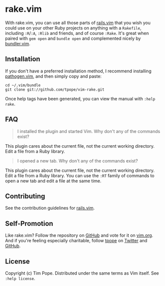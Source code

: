 # rake.vim

With rake.vim, you can use all those parts of
[rails.vim](https://github.com/tpope/vim-rails) that you wish you could
use on your other Ruby projects on anything with a `Rakefile`, including
`:R`/`:A`, `:Rlib` and friends, and of course `:Rake`.  It's great when
paired with `gem open` and `bundle open` and complemented nicely by
[bundler.vim](https://github.com/tpope/vim-bundler).

## Installation

If you don't have a preferred installation method, I recommend
installing [pathogen.vim](https://github.com/tpope/vim-pathogen), and
then simply copy and paste:

    cd ~/.vim/bundle
    git clone git://github.com/tpope/vim-rake.git

Once help tags have been generated, you can view the manual with
`:help rake`.

## FAQ

> I installed the plugin and started Vim.  Why don't any of the commands
> exist?

This plugin cares about the current file, not the current working
directory.  Edit a file from a Ruby library.

> I opened a new tab.  Why don't any of the commands exist?

This plugin cares about the current file, not the current working
directory.  Edit a file from a Ruby library.  You can use the `:RT`
family of commands to open a new tab and edit a file at the same time.

## Contributing

See the contribution guidelines for
[rails.vim](https://github.com/tpope/vim-rails#readme).

## Self-Promotion

Like rake.vim? Follow the repository on
[GitHub](https://github.com/tpope/vim-rake) and vote for it on
[vim.org](http://www.vim.org/scripts/script.php?script_id=3669).  And if
you're feeling especially charitable, follow [tpope](http://tpo.pe/) on
[Twitter](http://twitter.com/tpope) and
[GitHub](https://github.com/tpope).

## License

Copyright (c) Tim Pope.  Distributed under the same terms as Vim itself.
See `:help license`.
